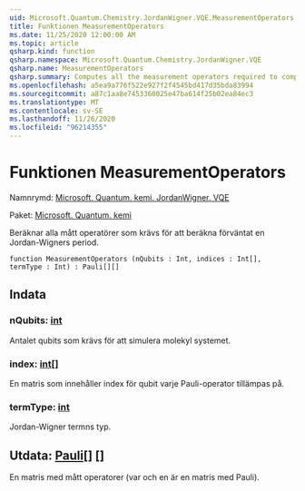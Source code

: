 ```yaml
---
uid: Microsoft.Quantum.Chemistry.JordanWigner.VQE.MeasurementOperators
title: Funktionen MeasurementOperators
ms.date: 11/25/2020 12:00:00 AM
ms.topic: article
qsharp.kind: function
qsharp.namespace: Microsoft.Quantum.Chemistry.JordanWigner.VQE
qsharp.name: MeasurementOperators
qsharp.summary: Computes all the measurement operators required to compute the expectation of a Jordan-Wigner term.
ms.openlocfilehash: a5ea9a776f522e927f2f4545bd417d35bda83994
ms.sourcegitcommit: a87c1aa8e7453360025e47ba614f25b02ea84ec3
ms.translationtype: MT
ms.contentlocale: sv-SE
ms.lasthandoff: 11/26/2020
ms.locfileid: "96214355"
---
```

# <a name="measurementoperators-function"></a>Funktionen MeasurementOperators

Namnrymd: [Microsoft. Quantum. kemi. JordanWigner. VQE](xref:Microsoft.Quantum.Chemistry.JordanWigner.VQE)

Paket: [Microsoft. Quantum. kemi](https://nuget.org/packages/Microsoft.Quantum.Chemistry)


Beräknar alla mått operatörer som krävs för att beräkna förväntat en Jordan-Wigners period.

```qsharp
function MeasurementOperators (nQubits : Int, indices : Int[], termType : Int) : Pauli[][]
```


## <a name="input"></a>Indata

### <a name="nqubits--int"></a>nQubits: [int](xref:microsoft.quantum.lang-ref.int)

Antalet qubits som krävs för att simulera molekyl systemet.


### <a name="indices--int"></a>index: [int](xref:microsoft.quantum.lang-ref.int)[]

En matris som innehåller index för qubit varje Pauli-operator tillämpas på.


### <a name="termtype--int"></a>termType: [int](xref:microsoft.quantum.lang-ref.int)

Jordan-Wigner termns typ.



## <a name="output--pauli"></a>Utdata: [Pauli](xref:microsoft.quantum.lang-ref.pauli)[] []

En matris med mått operatorer (var och en är en matris med Pauli).